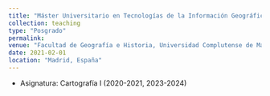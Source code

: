 ```yaml
---
title: "Máster Universitario en Tecnologías de la Información Geográfica"
collection: teaching
type: "Posgrado"
permalink:
venue: "Facultad de Geografía e Historia, Universidad Complutense de Madrid"
date: 2021-02-01
location: "Madrid, España"
---
```

* Asignatura: Cartografía I (2020-2021, 2023-2024)
